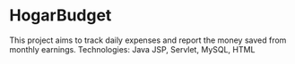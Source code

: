 # HogarBudget
This project aims to track daily expenses and report the money saved from monthly earnings. Technologies: Java JSP, Servlet, MySQL, HTML
